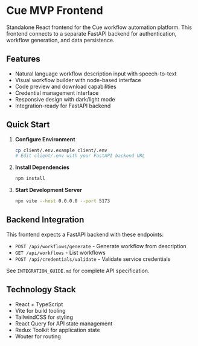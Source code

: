 # Cue MVP Frontend

Standalone React frontend for the Cue workflow automation platform. This frontend connects to a separate FastAPI backend for authentication, workflow generation, and data persistence.

## Features

- Natural language workflow description input with speech-to-text
- Visual workflow builder with node-based interface
- Code preview and download capabilities
- Credential management interface
- Responsive design with dark/light mode
- Integration-ready for FastAPI backend

## Quick Start

1. **Configure Environment**
   ```bash
   cp client/.env.example client/.env
   # Edit client/.env with your FastAPI backend URL
   ```

2. **Install Dependencies**
   ```bash
   npm install
   ```

3. **Start Development Server**
   ```bash
   npx vite --host 0.0.0.0 --port 5173
   ```

## Backend Integration

This frontend expects a FastAPI backend with these endpoints:
- `POST /api/workflows/generate` - Generate workflow from description
- `GET /api/workflows` - List workflows
- `POST /api/credentials/validate` - Validate service credentials

See `INTEGRATION_GUIDE.md` for complete API specification.

## Technology Stack

- React + TypeScript
- Vite for build tooling
- TailwindCSS for styling
- React Query for API state management
- Redux Toolkit for application state
- Wouter for routing